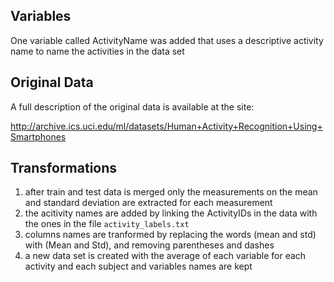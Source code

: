 ## Variables

One variable called ActivityName was added that uses a descriptive activity name to name the activities in the data set

## Original Data

A full description of the original data is available at the site:

http://archive.ics.uci.edu/ml/datasets/Human+Activity+Recognition+Using+Smartphones 

## Transformations

1. after train and test data is merged only the measurements on the mean and standard deviation are extracted for each measurement
2. the acitivity names are added by linking the ActivityIDs in the data with the ones in the file `activity_labels.txt`
3. columns names are tranformed by replacing the words (mean and std) with (Mean and Std), and removing parentheses and dashes
4. a new data set is created with the average of each variable for each activity and each subject and variables names are kept
